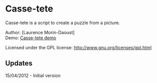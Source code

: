 Casse-tete
===============

Casse-tete is a script to create a puzzle from a picture.

Author: [Laurence Morin-Daoust]  
Demo: [Casse-tete demo](https://github.com/larryaubstore/Casse-tete/blob/master/index.php.html)  

Licensed under the GPL license:
http://www.gnu.org/licenses/gpl.html

Updates
-------

15/04/2012 - Initial version
